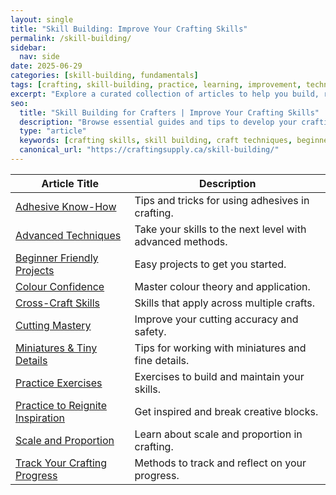 ```yaml
---
layout: single
title: "Skill Building: Improve Your Crafting Skills"
permalink: /skill-building/
sidebar:
  nav: side
date: 2025-06-29
categories: [skill-building, fundamentals]
tags: [crafting, skill-building, practice, learning, improvement, techniques]
excerpt: "Explore a curated collection of articles to help you build, refine, and master your crafting skills, from beginner basics to advanced techniques."
seo:
  title: "Skill Building for Crafters | Improve Your Crafting Skills"
  description: "Browse essential guides and tips to develop your crafting skills. Find beginner projects, advanced techniques, and practical exercises for every maker."
  type: "article"
  keywords: [crafting skills, skill building, craft techniques, beginner crafts, advanced crafts, practice exercises, creative improvement]
  canonical_url: "https://craftingsupply.ca/skill-building/"
---
```


| Article Title | Description |
|--------------|-------------|
| [Adhesive Know-How](/skill-building/adhesive-know-how/) | Tips and tricks for using adhesives in crafting. |
| [Advanced Techniques](/skill-building/advanced-techniques/) | Take your skills to the next level with advanced methods. |
| [Beginner Friendly Projects](/skill-building/beginner-friendly-projects/) | Easy projects to get you started. |
| [Colour Confidence](/skill-building/colour-confidence/) | Master colour theory and application. |
| [Cross-Craft Skills](/skill-building/cross-craft-skills/) | Skills that apply across multiple crafts. |
| [Cutting Mastery](/skill-building/cutting-mastery/) | Improve your cutting accuracy and safety. |
| [Miniatures & Tiny Details](/skill-building/miniatures-tiny-details/) | Tips for working with miniatures and fine details. |
| [Practice Exercises](/skill-building/practice-exercises/) | Exercises to build and maintain your skills. |
| [Practice to Reignite Inspiration](/skill-building/practice-to-reignite-inspiration/) | Get inspired and break creative blocks. |
| [Scale and Proportion](/skill-building/scale-and-proportion/) | Learn about scale and proportion in crafting. |
| [Track Your Crafting Progress](/skill-building/track-your-crafting-progress/) | Methods to track and reflect on your progress. |
